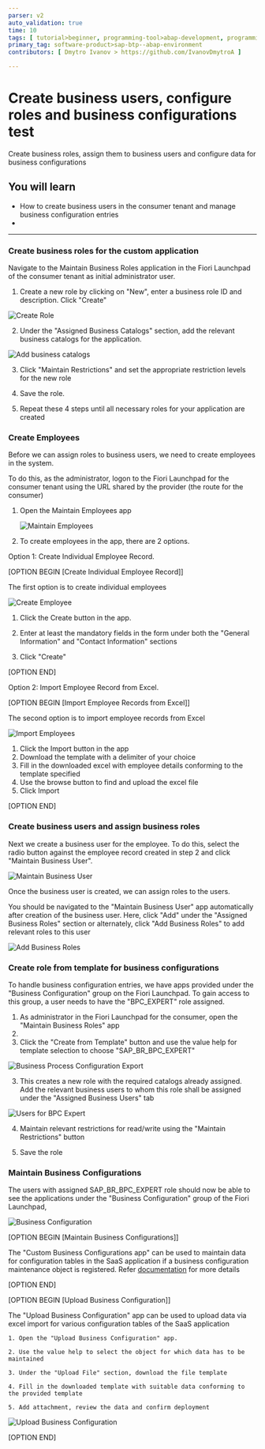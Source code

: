 ```yaml
---
parser: v2
auto_validation: true
time: 10
tags: [ tutorial>beginner, programming-tool>abap-development, programming-tool>abap-extensibility, tutorial>license]
primary_tag: software-product>sap-btp--abap-environment
contributors: [ Dmytro Ivanov > https://github.com/IvanovDmytroA ]

---
```

# Create business users, configure roles and business configurations test

<!-- description --> Create business roles, assign them to business users and configure data for business configurations

## You will learn

- How to create business users in the consumer tenant and manage business configuration entries
- 
---

### Create business roles for the custom application

Navigate to the Maintain Business Roles application in the Fiori Launchpad of the consumer tenant as initial administrator user.

1. Create a new role by clicking on "New", enter a business role ID and description. Click "Create"

![Create Role](CreateRole.png)

2. Under the "Assigned Business Catalogs" section, add the relevant business catalogs for the application.

![Add business catalogs](AddBusinessCatalogs.png)

3. Click "Maintain Restrictions" and set the appropriate restriction levels for the new role

4. Save the role.

5. Repeat these 4 steps until all necessary roles for your application are created 


### Create Employees

Before we can assign roles to business users, we need to create employees in the system. 

To do this, as the administrator, logon to the Fiori Launchpad for the consumer tenant using the URL shared by the provider (the route for the consumer)

1. Open the Maintain Employees app

    ![Maintain Employees](MaintainEmployees.png)

2. To create employees in the app, there are 2 options.

Option 1: Create Individual Employee Record.

[OPTION BEGIN [Create Individual Employee Record]]

The first option is to create individual employees

![Create Employee](CreateEmployee.png)

1. Click the Create button in the app.

2. Enter at least the mandatory fields in the form under both the "General Information" and "Contact Information" sections

3. Click "Create"

[OPTION END]

Option 2: Import Employee Record from Excel.

[OPTION BEGIN [Import Employee Records from Excel]]

The second option is to import employee records from Excel

![Import Employees](ImportEmployees.png)

1. Click the Import button in the app
2. Download the template with a delimiter of your choice
3. Fill in the downloaded excel with employee details conforming to the template specified
4. Use the browse button to find and upload the excel file
5. Click Import

[OPTION END]

### Create business users and assign business roles

Next we create a business user for the employee. 
To do this, select the radio button against the employee record created in step 2 and click "Maintain Business User".

![Maintain Business User](MaintainBusinessUser.png)

Once the business user is created, we can assign roles to the users.

You should be navigated to the "Maintain Business User" app automatically after creation of the business user. Here, click "Add" under the "Assigned Business Roles" section or alternately, click "Add Business Roles" to add relevant roles to this user

![Add Business Roles](AddBusinessRoles.png)

### Create role from template for business configurations

To handle business configuration entries, we have apps provided under the "Business Configuration" group on the Fiori Launchpad. To gain access to this group, a user needs to have the "BPC\_EXPERT" role assigned.

1. As administrator in the Fiori Launchpad for the consumer, open the "Maintain Business Roles" app
2. 
3. Click the "Create from Template" button and use the value help for template selection to choose "SAP\_BR\_BPC\_EXPERT"

![Business Process Configuration Export](BPCExpert.png)

3. This creates a new role with the required catalogs already assigned. Add the relevant business users to whom this role shall be assigned under the "Assigned Business Users" tab

![Users for BPC Expert](UsersForBPCExpert.png)

4. Maintain relevant restrictions for read/write using the "Maintain Restrictions" button

5. Save the role

### Maintain Business Configurations

The users with assigned  SAP\_BR\_BPC\_EXPERT role should now be able to see the applications under the "Business Configuration" group of the Fiori Launchpad,

![Business Configuration](BusinessConfig.png)

[OPTION BEGIN [Maintain Business Configurations]]

The "Custom Business Configurations app" can be used to maintain data for configuration tables in the SaaS application if a business configuration maintenance object is registered. Refer [documentation](https://help.sap.com/docs/BTP/65de2977205c403bbc107264b8eccf4b/508d406ac92043dba95f694144803c26.html?locale=en-US) for more details

[OPTION END]

[OPTION BEGIN  [Upload Business Configuration]]

The "Upload Business Configuration" app can be used to upload data via excel import for various configuration tables of the SaaS application

    1. Open the "Upload Business Configuration" app.

    2. Use the value help to select the object for which data has to be maintained

    3. Under the "Upload File" section, download the file template

    4. Fill in the downloaded template with suitable data conforming to the provided template

    5. Add attachment, review the data and confirm deployment 
 
![Upload Business Configuration](UploadBC.png)

[OPTION END]
